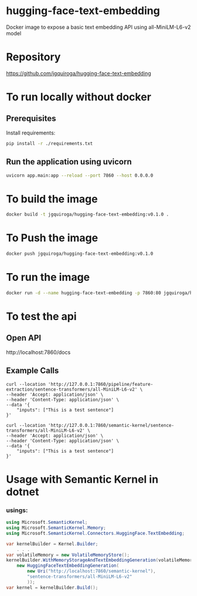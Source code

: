 # hugging-face-text-embedding
Docker image to expose a basic text embedding API using all-MiniLM-L6-v2 model

# Repository

https://github.com/jgquiroga/hugging-face-text-embedding


# To run locally without docker

## Prerequisites

Install requirements:

```bash
pip install -r ./requirements.txt
```

## Run the application using uvicorn

```bash
uvicorn app.main:app --reload --port 7860 --host 0.0.0.0
```

# To build the image

```bash
docker build -t jgquiroga/hugging-face-text-embedding:v0.1.0 .
```

# To Push the image

```bash
docker push jgquiroga/hugging-face-text-embedding:v0.1.0
```

# To run the image
```bash
docker run -d --name hugging-face-text-embedding -p 7860:80 jgquiroga/hugging-face-text-embedding:v0.1.0
```

# To test the api

## Open API

http://localhost:7860/docs

## Example Calls

```
curl --location 'http://127.0.0.1:7860/pipeline/feature-extraction/sentence-transformers/all-MiniLM-L6-v2' \
--header 'Accept: application/json' \
--header 'Content-Type: application/json' \
--data '{
    "inputs": ["This is a test sentence"]
}'
```


```
curl --location 'http://127.0.0.1:7860/semantic-kernel/sentence-transformers/all-MiniLM-L6-v2' \
--header 'Accept: application/json' \
--header 'Content-Type: application/json' \
--data '{
    "inputs": ["This is a test sentence"]
}'
```

# Usage with Semantic Kernel in dotnet

### usings:

```csharp
using Microsoft.SemanticKernel;
using Microsoft.SemanticKernel.Memory;
using Microsoft.SemanticKernel.Connectors.HuggingFace.TextEmbedding;
```

```csharp
var kernelBuilder = Kernel.Builder;
    . . .
var volatileMemory = new VolatileMemoryStore();
kernelBuilder.WithMemoryStorageAndTextEmbeddingGeneration(volatileMemory,
    new HuggingFaceTextEmbeddingGeneration(
        new Uri("http://localhost:7860/semantic-kernel"),
        "sentence-transformers/all-MiniLM-L6-v2"
        ));
var kernel = kernelBuilder.Build();
```